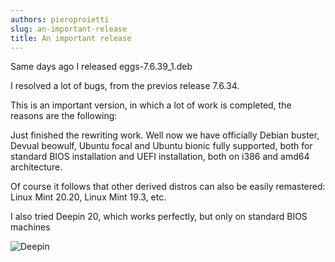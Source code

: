 ```yaml
---
authors: pieroproietti
slug: an-important-release
title: An important release
---
```


Same days ago I released eggs-7.6.39_1.deb

I resolved a lot of bugs, from the previos release 7.6.34.

This is an important version, in which a lot of work is completed, the reasons are the following:

Just finished the rewriting work. Well now we have officially Debian buster, Devual beowulf, Ubuntu focal and Ubuntu bionic fully supported, both for standard BIOS installation and UEFI installation, both on i386 and amd64 architecture.

Of course it follows that other derived distros can also be easily remastered: Linux Mint 20.20, Linux Mint 19.3, etc.

I also tried Deepin 20, which works perfectly, but only on standard BIOS machines


![Deepin](/images/deepin-brasileiro.png) 

